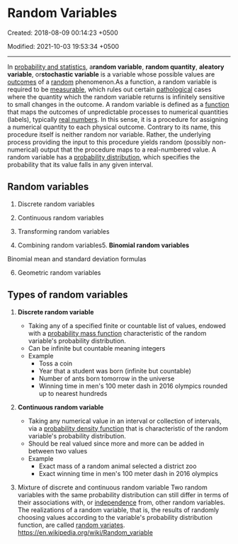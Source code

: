 # Random Variables

Created: 2018-08-09 00:14:23 +0500

Modified: 2021-10-03 19:53:34 +0500

---

In [probability and statistics](https://en.wikipedia.org/wiki/Probability_and_statistics), a**random variable**, **random quantity**, **aleatory variable**, or**stochastic variable** is a variable whose possible values are [outcomes](https://en.wikipedia.org/wiki/Outcome_(probability)) of a [random](https://en.wikipedia.org/wiki/Randomness) phenomenon.As a function, a random variable is required to be [measurable](https://en.wikipedia.org/wiki/Measurable_function), which rules out certain [pathological](https://en.wikipedia.org/wiki/Pathological_(mathematics)) cases where the quantity which the random variable returns is infinitely sensitive to small changes in the outcome.
A random variable is defined as a [function](https://en.wikipedia.org/wiki/Function_(mathematics)) that maps the outcomes of unpredictable processes to numerical quantities (labels), typically [real numbers](https://en.wikipedia.org/wiki/Real_numbers). In this sense, it is a procedure for assigning a numerical quantity to each physical outcome. Contrary to its name, this procedure itself is neither random nor variable. Rather, the underlying process providing the input to this procedure yields random (possibly non-numerical) output that the procedure maps to a real-numbered value.
A random variable has a [probability distribution](https://en.wikipedia.org/wiki/Probability_distribution), which specifies the probability that its value falls in any given interval.

## Random variables

1. Discrete random variables

2. Continuous random variables

3. Transforming random variables

4. Combining random variables5.  **Binomial random variables**

Binomial mean and standard deviation formulas

6. Geometric random variables

## Types of random variables

1. **Discrete random variable**
    - Taking any of a specified finite or countable list of values, endowed with a [probability mass function](https://en.wikipedia.org/wiki/Probability_mass_function) characteristic of the random variable's probability distribution.
    - Can be infinite but countable meaning integers
    - Example
        - Toss a coin
        - Year that a student was born (infinite but countable)
        - Number of ants born tomorrow in the universe
        - Winning time in men's 100 meter dash in 2016 olympics rounded up to nearest hundreds

2. **Continuous random variable**
    - Taking any numerical value in an interval or collection of intervals, via a [probability density function](https://en.wikipedia.org/wiki/Probability_density_function) that is characteristic of the random variable's probability distribution.
    - Should be real valued since more and more can be added in between two values
    - Example
        - Exact mass of a random animal selected a district zoo
        - Exact winning time in men's 100 meter dash in 2016 olympics
3. Mixture of discrete and continuous random variable
Two random variables with the same probability distribution can still differ in terms of their associations with, or [independence](https://en.wikipedia.org/wiki/Independence_(probability_theory)) from, other random variables. The realizations of a random variable, that is, the results of randomly choosing values according to the variable's probability distribution function, are called [random variates](https://en.wikipedia.org/wiki/Random_variate).
<https://en.wikipedia.org/wiki/Random_variable>
